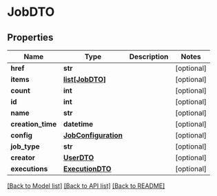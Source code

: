 # JobDTO

## Properties
Name | Type | Description | Notes
------------ | ------------- | ------------- | -------------
**href** | **str** |  | [optional] 
**items** | [**list[JobDTO]**](JobDTO.md) |  | [optional] 
**count** | **int** |  | [optional] 
**id** | **int** |  | [optional] 
**name** | **str** |  | [optional] 
**creation_time** | **datetime** |  | [optional] 
**config** | [**JobConfiguration**](JobConfiguration.md) |  | [optional] 
**job_type** | **str** |  | [optional] 
**creator** | [**UserDTO**](UserDTO.md) |  | [optional] 
**executions** | [**ExecutionDTO**](ExecutionDTO.md) |  | [optional] 

[[Back to Model list]](../README.md#documentation-for-models) [[Back to API list]](../README.md#documentation-for-api-endpoints) [[Back to README]](../README.md)

